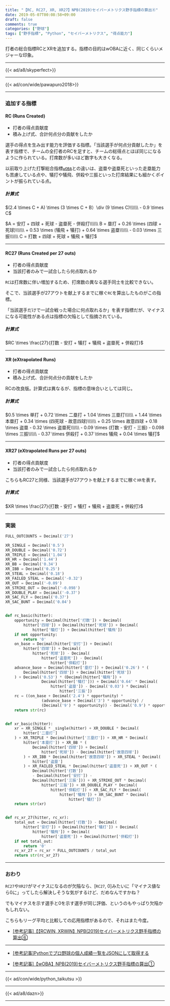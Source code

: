 ```yaml
---
title: "【RC, RC27, XR, XR27】NPB(2019)セイバーメトリクス野手指標の算出④"
date: 2019-05-07T00:08:58+09:00
draft: false
comments: true
categories: ["野球"]
tags: ["野手指標", "Python", "セイバーメトリクス", "得点能力"]
---
```


打者の総合指標RCとXRを追加する。指標の目的はwOBAに近く、同じくらいメジャーな印象。

<!--more-->

---

{{< ad/a8/skyperfect>}}

---

{{< ad/con/wide/pawapuro2018>}}

---

### 追加する指標

#### RC (Runs Created)

- 打者の得点貢献度
- 積み上げ式、合計何点分の貢献をしたか

選手の得点を生み出す能力を評価する指標。「当該選手が何点分貢献したか」を表す指標で、チームの全打者のRCを足すと、チームの総得点とほぼ同じになるように作られている。打席数が多いほど数字も大きくなる。

以前取り上げた打撃総合指標[`wOBA`](https://www.ted027.com/post/sabr-hit-woba)との違いは、盗塁や盗塁死といった走塁能力も苦慮している点や、犠打や犠飛、併殺や三振といった打席結果にも細かくポイントが振られている点。

##### 計算式

$(2.4 \times C + A) \times (3 \times C + B）\div (9 \times C)\\\\\\ - 0.9 \times C$

$A = 安打 + 四球 + 死球 - 盗塁死 - 併殺打\\\\\\
B = 塁打 + 0.26 \times (四球 + 死球)\\\\\\ + 0.53 \times (犠飛 + 犠打) + 0.64 \times 盗塁\\\\\\ - 0.03 \times 三振\\\\\\
C = 打数 + 四球 + 死球 + 犠飛 + 犠打$

---

#### RC27 (Runs Created per 27 outs)

- 打者の得点貢献度
- 当該打者のみで一試合したら何点取れるか

`RC`は打席数に伴い増加するため、打席数の異なる選手同士を比較できない。

そこで、当該選手が27アウトを献上するまでに稼ぐ`RC`を算出したものがこの指標。

「当該選手だけで一試合戦った場合に何点取れるか」を表す指標だが、マイナスになる可能性がある点は指標の欠陥として指摘されている。

##### 計算式

$RC \times \frac{27}{打数 - 安打 + 犠打 + 犠飛 + 盗塁死 + 併殺打}$

---

#### XR (eXtrapolated Runs)

- 打者の得点貢献度
- 積み上げ式、合計何点分の貢献をしたか

RCの改良版。計算式は異なるが、指標の意味合いとしては同じ。

##### 計算式

$0.5 \times 単打 + 0.72 \times 二塁打 + 1.04 \times 三塁打\\\\\\ + 1.44 \times 本塁打 + 0.34 \times (四死球 - 故意四球)\\\\\\
     + 0.25 \times 故意四球 + 0.18 \times 盗塁 - 0.32 \times 盗塁死\\\\\\ - 0.09 \times (打数 - 安打 - 三振) - 0.098 \times 三振\\\\\\
     - 0.37 \times 併殺打 + 0.37 \times 犠飛 + 0.04 \times 犠打$

---

#### XR27 (eXtrapolated Runs per 27 outs)

- 打者の得点貢献度
- 当該打者のみで一試合したら何点取れるか

こちらもRC27と同様、当該選手が27アウトを献上するまでに稼ぐ`XR`を表す。

##### 計算式

$XR \times \frac{27}{打数 - 安打 + 犠打 + 犠飛 + 盗塁死 + 併殺打}$

---

### 実装

```py:sabr.py
FULL_OUTCOUNTS = Decimal('27')

XR_SINGLE = Decimal('0.5')
XR_DOUBLE = Decimal('0.72')
XR_TRIPLE = Decimal('1.04')
XR_HR = Decimal('1.44')
XR_BB = Decimal('0.34')
XR_IBB = Decimal('0.25')
XR_STEAL = Decimal('0.18')
XR_FAILED_STEAL = Decimal('-0.32')
XR_OUT = Decimal('-0.09')
XR_STRIKE_OUT = Decimal('-0.098')
XR_DOUBLE_PLAY = Decimal('-0.37')
XR_SAC_FLY = Decimal('0.37')
XR_SAC_BUNT = Decimal('0.04')


def rc_basic(hitter):
    opportunity = Decimal(hitter['打数']) + Decimal(
        hitter['四球']) + Decimal(hitter['死球']) + Decimal(
            hitter['犠打']) + Decimal(hitter['犠飛'])
    if not opportunity:
        return '0'
    on_base = Decimal(hitter['安打']) + Decimal(
        hitter['四球']) + Decimal(
            hitter['死球']) - Decimal(
                hitter['盗塁死']) - Decimal(
                    hitter['併殺打'])
    advance_base = Decimal(hitter['塁打']) + Decimal('0.26') * (
        Decimal(hitter['四球']) + Decimal(hitter['死球'])
    ) + Decimal('0.53') * (Decimal(hitter['犠飛']) +
                Decimal(hitter['犠打'])) + Decimal('0.64' * Decimal(
                    hitter['盗塁']) - Decimal('0.03') * Decimal(
                        hitter['三振'])
    rc = ((on_base + Decimal('2.4') * opportunity) *
                (advance_base + Decimal('3') * opportunity) /
                (Decimal('9') * opportunity)) - Decimal('0.9') * opportunity
    return str(rc)


def xr_basic(hitter):
    xr = XR_SINGLE * _single(hitter) + XR_DOUBLE * Decimal(
        hitter['二塁打']
    ) + XR_TRIPLE * Decimal(hitter['三塁打']) + XR_HR * Decimal(
        hitter['本塁打']) + XR_BB * (
            Decimal(hitter['四球']) + Decimal(
                hitter['死球']) - Decimal(hitter['故意四球'])
        ) + XR_IBB * Decimal(hitter['故意四球']) + XR_STEAL * Decimal(
            hitter['盗塁']
        ) + XR_FAILED_STEAL * Decimal(hitter['盗塁死']) + XR_OUT * (
            Decimal(hitter['打数'])
            - Decimal(hitter['安打']) -
            Decimal(hitter['三振'])) + XR_STRIKE_OUT * Decimal(
                hitter['三振']) + XR_DOUBLE_PLAY * Decimal(
                    hitter['併殺打']) + XR_SAC_FLY * Decimal(
                        hitter['犠飛']) + XR_SAC_BUNT * Decimal(
                            hitter['犠打'])
    return str(xr)


def rc_xr_27(hitter, rc_xr):
    total_out = Decimal(hitter['打数']) - Decimal(
        hitter['安打']) + Decimal(hitter['犠打']) + Decimal(
            hitter['犠飛']) + Decimal(
                hitter['盗塁死']) + Decimal(hitter['併殺打'])
    if not total_out:
        return '0'
    rc_xr_27 = rc_xr * FULL_OUTCOUNTS / total_out
    return str(rc_xr_27)
```

---

### おわり

`RC27`や`XR27`がマイナスになるのが欠陥なら、[`RC27`, 0]みたいに「マイナス値なら0に」ってしたら解決しそうな気がするけど、だめなんですかね？

でもマイナスを示す選手と0を示す選手が同じ評価、というのもやっぱり欠陥かもしれない。

こちらもリーグ平均と比較しての応用指標があるので、それはまた今度。

- [[参考記事]【【RCWIN, XRWIN】NPB(2019)セイバーメトリクス野手指標の算出⑥](https://www.ted027.com/post/sabr-hit-rcaa)


---

- [[参考記事]Pythonでプロ野球の個人成績一覧をJSONにして取得する](https://www.ted027.com/post/python-personal-records)

- [[参考記事]【wOBA】NPB(2019)セイバーメトリクス野手指標の算出①](https://www.ted027.com/post/sabr-hit-woba)

---

{{< ad/con/wide/python_taikutsu >}}

---

{{< ad/a8/dazn>}}

---
